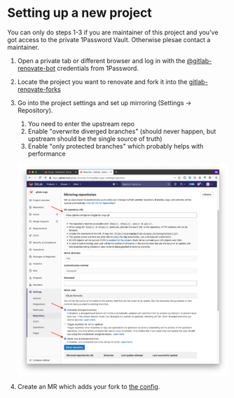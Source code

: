 # Setting up a new project

You can only do steps 1-3 if you are maintainer of this project and you've got access to the private 1Password Vault. Otherwise plesae contact a maintainer.

1.  Open a private tab or different browser and log in with the
    [@gitlab-renovate-bot](https://gitlab.com/gitlab-renovate-bot) credentials from 1Password.
2.  Locate the project you want to renovate and fork it into the [gitlab-renovate-forks]
3.  Go into the project settings and set up mirroring (Settings -> Repository).

    1. You need to enter the upstream repo
    2. Enable "overwrite diverged branches" (should never happen, but upstream should be the single source of truth)
    3. Enable "only protected branches" which probably helps with performance

    ![](./mirror-setup.png)

4.  Create an MR which adds your fork to [the config](../renovate/config.js).

[gitlab-renovate-forks]: https://gitlab.com/gitlab-renovate-forks
